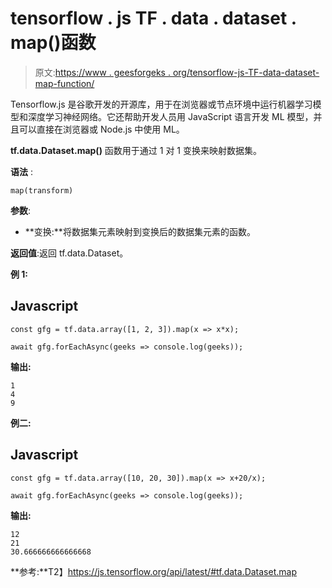 # tensorflow . js TF . data . dataset . map()函数

> 原文:[https://www . geesforgeks . org/tensorflow-js-TF-data-dataset-map-function/](https://www.geeksforgeeks.org/tensorflow-js-tf-data-dataset-map-function/)

Tensorflow.js 是谷歌开发的开源库，用于在浏览器或节点环境中运行机器学习模型和深度学习神经网络。它还帮助开发人员用 JavaScript 语言开发 ML 模型，并且可以直接在浏览器或 Node.js 中使用 ML。

**tf.data.Dataset.map()** 函数用于通过 1 对 1 变换来映射数据集。

**语法** :

```
map(transform) 
```

**参数**:

*   **变换:**将数据集元素映射到变换后的数据集元素的函数。

**返回值**:返回 tf.data.Dataset。

**例 1:**

## Javascript

```
const gfg = tf.data.array([1, 2, 3]).map(x => x*x);

await gfg.forEachAsync(geeks => console.log(geeks));
```

**输出:**

```
1
4
9
```

**例二:**

## Javascript

```
const gfg = tf.data.array([10, 20, 30]).map(x => x+20/x);

await gfg.forEachAsync(geeks => console.log(geeks));
```

**输出:**

```
12
21
30.666666666666668
```

**参考:**T2】https://js.tensorflow.org/api/latest/#tf.data.Dataset.map